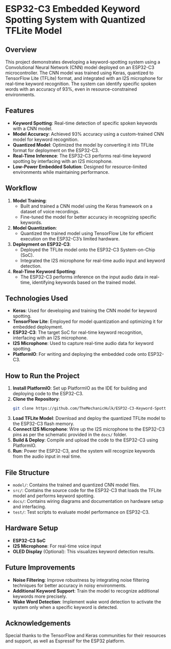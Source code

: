 # ESP32-C3 Embedded Keyword Spotting System with Quantized TFLite Model

## Overview
This project demonstrates developing a keyword-spotting system using a Convolutional Neural Network (CNN) model deployed on an ESP32-C3 microcontroller. The CNN model was trained using Keras, quantized to TensorFlow Lite (TFLite) format, and integrated with an I2S microphone for real-time keyword recognition. The system can identify specific spoken words with an accuracy of 93%, even in resource-constrained environments.

## Features
- **Keyword Spotting**: Real-time detection of specific spoken keywords with a CNN model.
- **Model Accuracy**: Achieved 93% accuracy using a custom-trained CNN model for keyword recognition.
- **Quantized Model**: Optimized the model by converting it into TFLite format for deployment on the ESP32-C3.
- **Real-Time Inference**: The ESP32-C3 performs real-time keyword spotting by interfacing with an I2S microphone.
- **Low-Power Embedded Solution**: Designed for resource-limited environments while maintaining performance.

## Workflow
1. **Model Training**: 
    - Built and trained a CNN model using the Keras framework on a dataset of voice recordings.
    - Fine-tuned the model for better accuracy in recognizing specific keywords.
2. **Model Quantization**:
    - Quantized the trained model using TensorFlow Lite for efficient execution on the ESP32-C3’s limited hardware.
3. **Deployment on ESP32-C3**:
    - Deployed the TFLite model onto the ESP32-C3 System-on-Chip (SoC).
    - Integrated the I2S microphone for real-time audio input and keyword detection.
4. **Real-Time Keyword Spotting**:
    - The ESP32-C3 performs inference on the input audio data in real-time, identifying keywords based on the trained model.

## Technologies Used
- **Keras**: Used for developing and training the CNN model for keyword spotting.
- **TensorFlow Lite**: Employed for model quantization and optimizing it for embedded deployment.
- **ESP32-C3**: The target SoC for real-time keyword recognition, interfacing with an I2S microphone.
- **I2S Microphone**: Used to capture real-time audio data for keyword spotting.
- **PlatformIO**: For writing and deploying the embedded code onto ESP32-C3.

## How to Run the Project
1. **Install PlatformIO**: Set up PlatformIO as the IDE for building and deploying code to the ESP32-C3.
2. **Clone the Repository**:
    ```bash
    git clone https://github.com/TheMechanicHulk/ESP32-C3-Keyword-Spotting.git
    ```
3. **Load TFLite Model**: Download and deploy the quantized TFLite model to the ESP32-C3 flash memory.
4. **Connect I2S Microphone**: Wire up the I2S microphone to the ESP32-C3 pins as per the schematic provided in the `docs/` folder.
5. **Build & Deploy**: Compile and upload the code to the ESP32-C3 using PlatformIO.
6. **Run**: Power the ESP32-C3, and the system will recognize keywords from the audio input in real time.

## File Structure
- `model/`: Contains the trained and quantized CNN model files.
- `src/`: Contains the source code for the ESP32-C3 that loads the TFLite model and performs keyword spotting.
- `docs/`: Contains wiring diagrams and documentation on hardware setup and interfacing.
- `test/`: Test scripts to evaluate model performance on ESP32-C3.

## Hardware Setup
- **ESP32-C3 SoC**
- **I2S Microphone**: For real-time voice input
- **OLED Display** (Optional): This visualizes keyword detection results.

## Future Improvements
- **Noise Filtering**: Improve robustness by integrating noise filtering techniques for better accuracy in noisy environments.
- **Additional Keyword Support**: Train the model to recognize additional keywords more precisely.
- **Wake Word Detection**: Implement wake word detection to activate the system only when a specific keyword is detected.

## Acknowledgements
Special thanks to the TensorFlow and Keras communities for their resources and support, as well as Espressif for the ESP32 platform.


